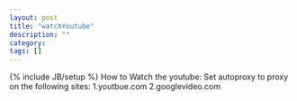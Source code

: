 ```yaml
---
layout: post
title: "watchYoutube"
description: ""
category: 
tags: []
---
```

{% include JB/setup %}
How to Watch the youtube:
Set autoproxy to proxy on the following sites:
1.youtbue.com
2.googlevideo.com
